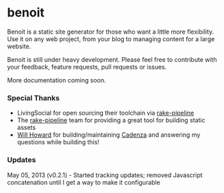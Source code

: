 # benoit


Benoit is a static site generator for those who want a little more flexibility. Use it on any web project, from your blog to managing content for a large website.

Benoit is still under heavy development. Please feel free to contribute with your feedback, feature requests, pull requests or issues.

More documentation coming soon.

### Special Thanks

- LivingSocial for open sourcing their toolchain via [rake-pipeline](http://github.com/livingsocial/rake-pipeline)
- The [rake-pipeline](http://github.com/livingsocial/rake-pipeline) team for providing a great tool for building static assets
- [Will Howard](http://github.com/whoward) for building/maintaining [Cadenza](http://github.com/whoward/cadenza) and answering my questions while building this!

### Updates

May 05, 2013 (v0.2.1) - Started tracking updates; removed Javascript concatenation until I get a way to make it configurable
